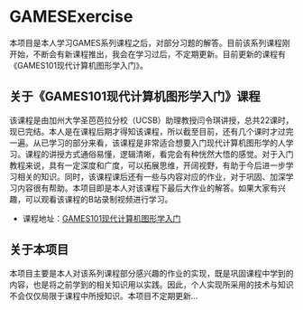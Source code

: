 # GAMESExercise
本项目是本人学习GAMES系列课程之后，对部分习题的解答。目前该系列课程刚开始，不断会有新课程推出，我会在学习过后，不定期更新。目前更新的课程有《GAMES101现代计算机图形学入门》。

## 关于《GAMES101现代计算机图形学入门》课程
该课程是由加州大学圣芭芭拉分校（UCSB）助理教授闫令琪讲授，总共22课时，现已完结。本人是在课程后期才得知该课程，所以截至目前，还有几个课时才过完一遍。从已学习的部分来看，该课程是非常适合想要入门现代计算机图形学的人学习。课程的讲授方式通俗易懂，逻辑清晰，看完会有种恍然大悟的感觉。对于入门教程来说，具有一定深度和广度，可以拓展思维，开阔视野，有助于今后进一步学习相关的知识。同时，该课程课后还有一些与内容对应的作业，对于巩固、加深学习内容很有帮助。本项目即是本人对该课程下最后大作业的解答。如果大家有兴趣，可以观看该课程的B站录制视频进行学习。

* 课程地址：[GAMES101现代计算机图形学入门](https://www.bilibili.com/video/av90798049)

## 关于本项目
本项目主要是本人对该系列课程部分感兴趣的作业的实现，既是巩固课程中学到的内容，也是将之前学到的相关知识用以实践。因此，个人实现所采用的技术与知识不会仅仅局限于课程中所授知识。本项目不定期更新...
